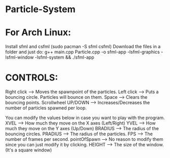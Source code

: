 # Particle-System
# For Arch Linux:
Install sfml and csfml (sudo pacman -S sfml csfml)
Download the files in a folder and just do:
g++ main.cpp Particle.cpp -o sfml-app -lsfml-graphics -lsfml-window -lsfml-system && ./sfml-app

# CONTROLS:
Right click         --> Moves the spawnpoint of the particles.
Left click          --> Puts a bouncing circle. Particles will bounce on them.
Space               --> Clears the bouncing points.
Scrollwheel UP/DOWN --> Increases/Decreases the number of particles spawned per loop.

You can modify the values below in case you want to play with the program.
XVEL          --> How much they move on the X axes (Left/Right)
YVEL          --> How much they move on the Y axes (Up/Down)
BRADIUS       --> The radius of the bouncing circles.
PRADIUS       --> The radius of the particles.
FPS           --> The number of frames per second.
pointOfSpawn  --> No reason to modify them since you can just modify it by clicking.
HEIGHT        --> The size of the window. (It's a square window)
